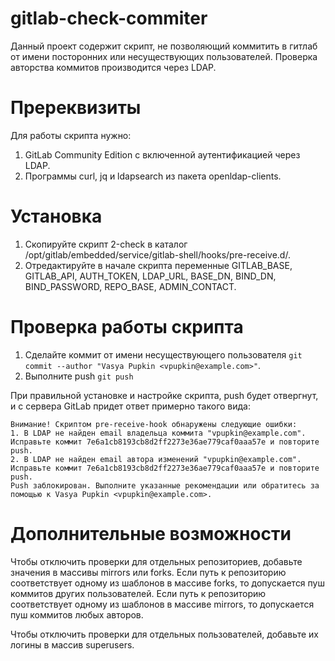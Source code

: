 # gitlab-check-commiter

Данный проект содержит скрипт, не позволяющий коммитить в гитлаб от имени посторонних или несуществующих пользователей. Проверка авторства коммитов производится через LDAP.

# Пререквизиты

Для работы скрипта нужно:

1. GitLab Community Edition с включенной аутентификацией через LDAP.
1. Программы curl, jq и ldapsearch из пакета openldap-clients.

# Установка

1. Скопируйте скрипт 2-check в каталог /opt/gitlab/embedded/service/gitlab-shell/hooks/pre-receive.d/.
1. Отредактируйте в начале скрипта переменные GITLAB_BASE, GITLAB_API, AUTH_TOKEN, LDAP_URL, BASE_DN, BIND_DN, BIND_PASSWORD, REPO_BASE, ADMIN_CONTACT.

# Проверка работы скрипта

1. Сделайте коммит от имени несуществующего пользователя ```git commit --author "Vasya Pupkin <vpupkin@example.com>"```.
1. Выполните push ```git push```

При правильной установке и настройке скрипта, push будет отвергнут, и с сервера GitLab придет ответ примерно такого вида:

```
Внимание! Скриптом pre-receive-hook обнаружены следующие ошибки:
1. В LDAP не найден email владельца коммита "vpupkin@example.com". Исправьте коммит 7e6a1cb8193cb8d2ff2273e36ae779caf0aaa57e и повторите push.
2. В LDAP не найден email автора изменений "vpupkin@example.com". Исправьте коммит 7e6a1cb8193cb8d2ff2273e36ae779caf0aaa57e и повторите push.
Push заблокирован. Выполните указанные рекомендации или обратитесь за помощью к Vasya Pupkin <vpupkin@example.com>.
```

# Дополнительные возможности

Чтобы отключить проверки для отдельных репозиториев, добавьте значения в массивы mirrors или forks. Если путь к репозиторию соответствует одному из шаблонов в массиве forks, то допускается пуш коммитов других пользователей. Если путь к репозиторию соответствует одному из шаблонов в массиве mirrors, то допускается пуш коммитов любых авторов.

Чтобы отключить проверки для отдельных пользователей, добавьте их логины в массив superusers.
